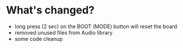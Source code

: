 # What's changed?
- long press (2 sec) on the BOOT (MODE) button will reset the board
- removed unused files from Audio library
- some code cleanup
